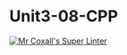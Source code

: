 # Unit3-08-CPP
[![Mr Coxall's Super Linter](https://github.com/ICS3U-C-Programming-Amara-T/Unit3-08-CPP/workflows/Mr%20Coxall's%20Super%20Linter/badge.svg)](https://github.com/ICS3U-C-Programming-Amara-T/Unit3-08-CPP/actions/)
